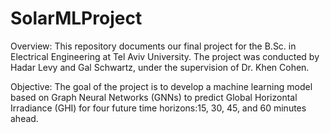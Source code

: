 # SolarMLProject
Overview:
This repository documents our final project for the B.Sc. in Electrical Engineering at Tel Aviv University.
The project was conducted by Hadar Levy and Gal Schwartz, under the supervision of Dr. Khen Cohen.

Objective:
The goal of the project is to develop a machine learning model based on Graph Neural Networks (GNNs) to predict Global Horizontal Irradiance (GHI) for four future time horizons:15, 30, 45, and 60 minutes ahead.
